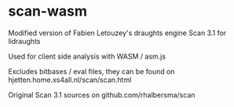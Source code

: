 # scan-wasm
Modified version of Fabien Letouzey's draughts engine Scan 3.1 for lidraughts

Used for client side analysis with WASM / asm.js 

Excludes bitbases / eval files, they can be found on hjetten.home.xs4all.nl/scan/scan.html

Original Scan 3.1 sources on github.com/rhalbersma/scan